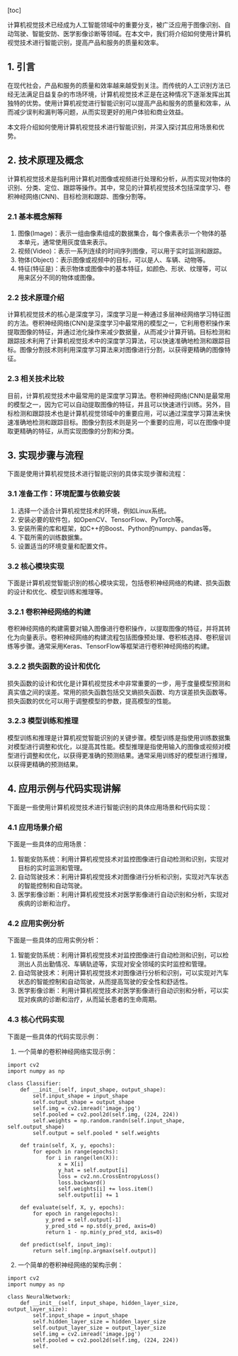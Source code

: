 
[toc]                    
                
                
计算机视觉技术已经成为人工智能领域中的重要分支，被广泛应用于图像识别、自动驾驶、智能安防、医学影像诊断等领域。在本文中，我们将介绍如何使用计算机视觉技术进行智能识别，提高产品和服务的质量和效率。

## 1. 引言

在现代社会，产品和服务的质量和效率越来越受到关注。而传统的人工识别方法已经无法满足日益复杂的市场环境，计算机视觉技术正是在这种情况下逐渐发挥出其独特的优势。使用计算机视觉进行智能识别可以提高产品和服务的质量和效率，从而减少误判和漏判等问题，从而实现更好的用户体验和商业效益。

本文将介绍如何使用计算机视觉技术进行智能识别，并深入探讨其应用场景和优势。

## 2. 技术原理及概念

计算机视觉技术是指利用计算机对图像或视频进行处理和分析，从而实现对物体的识别、分类、定位、跟踪等操作。其中，常见的计算机视觉技术包括深度学习、卷积神经网络(CNN)、目标检测和跟踪、图像分割等。

### 2.1 基本概念解释

1. 图像(Image)：表示一组由像素组成的数据集合，每个像素表示一个物体的基本单元，通常使用灰度值来表示。
2. 视频(Video)：表示一系列连续的时间序列图像，可以用于实时监测和跟踪。
3. 物体(Object)：表示图像或视频中的目标，可以是人、车辆、动物等。
4. 特征(特征是)：表示物体或图像中的基本特征，如颜色、形状、纹理等，可以用来区分不同的物体或图像。

### 2.2 技术原理介绍

计算机视觉技术的核心是深度学习，深度学习是一种通过多层神经网络学习特征图的方法。卷积神经网络(CNN)是深度学习中最常用的模型之一，它利用卷积操作来提取图像的特征，并通过池化操作来减少数据量，从而减少计算开销。目标检测和跟踪技术利用了计算机视觉技术中的深度学习算法，可以快速准确地检测和跟踪目标。图像分割技术则利用深度学习算法来对图像进行分割，以获得更精确的图像特征。

### 2.3 相关技术比较

目前，计算机视觉技术中最常用的是深度学习算法。卷积神经网络(CNN)是最常用的模型之一，因为它可以自动提取图像的特征，并且可以快速进行训练。另外，目标检测和跟踪技术也是计算机视觉领域中的重要应用，可以通过深度学习算法来快速准确地检测和跟踪目标。图像分割技术则是另一个重要的应用，可以在图像中提取更精确的特征，从而实现图像的分割和分类。

## 3. 实现步骤与流程

下面是使用计算机视觉技术进行智能识别的具体实现步骤和流程：

### 3.1 准备工作：环境配置与依赖安装

1. 选择一个适合计算机视觉技术的环境，例如Linux系统。
2. 安装必要的软件包，如OpenCV、TensorFlow、PyTorch等。
3. 安装所需的库和框架，如C++的Boost、Python的numpy、pandas等。
4. 下载所需的训练数据集。
5. 设置适当的环境变量和配置文件。

### 3.2 核心模块实现

下面是计算机视觉智能识别的核心模块实现，包括卷积神经网络的构建、损失函数的设计和优化、模型训练和推理等。

### 3.2.1 卷积神经网络的构建

卷积神经网络的构建需要对输入图像进行卷积操作，以提取图像的特征，并将其转化为向量表示。卷积神经网络的构建流程包括图像预处理、卷积核选择、卷积层训练等步骤。通常采用Keras、TensorFlow等框架进行卷积神经网络的构建。

### 3.2.2 损失函数的设计和优化

损失函数的设计和优化是计算机视觉技术中非常重要的一步，用于度量模型预测和真实值之间的误差。常用的损失函数包括交叉熵损失函数、均方误差损失函数等。损失函数的优化可以用于调整模型的参数，提高模型的性能。

### 3.2.3 模型训练和推理

模型训练和推理是计算机视觉智能识别的关键步骤。模型训练是指使用训练数据集对模型进行调整和优化，以提高其性能。模型推理是指使用输入的图像或视频对模型进行调整和优化，以获得更准确的预测结果。通常采用训练好的模型进行推理，以获得更精确的预测结果。

## 4. 应用示例与代码实现讲解

下面是一些使用计算机视觉技术进行智能识别的具体应用场景和代码实现：

### 4.1 应用场景介绍

下面是一些具体的应用场景：

1. 智能安防系统：利用计算机视觉技术对监控图像进行自动检测和识别，实现对目标的实时监测和管理。
2. 自动驾驶技术：利用计算机视觉技术对图像进行分析和识别，实现对汽车状态的智能控制和自动驾驶。
3. 医学影像诊断：利用计算机视觉技术对医学影像进行自动识别和分析，实现对疾病的诊断和治疗。

### 4.2 应用实例分析

下面是一些具体的应用实例分析：

1. 智能安防系统：利用计算机视觉技术对监控图像进行自动检测和识别，可以检测出人员出勤情况、车辆轨迹等，实现对安全领域的实时监控和管理。
2. 自动驾驶技术：利用计算机视觉技术对图像进行分析和识别，可以实现对汽车状态的智能控制和自动驾驶，从而提高驾驶的安全性和舒适性。
3. 医学影像诊断：利用计算机视觉技术对医学影像进行自动识别和分析，可以实现对疾病的诊断和治疗，从而延长患者的生命周期。

### 4.3 核心代码实现

下面是一些具体的代码实现示例：

1. 一个简单的卷积神经网络实现示例：
```
import cv2
import numpy as np

class Classifier:
    def __init__(self, input_shape, output_shape):
        self.input_shape = input_shape
        self.output_shape = output_shape
        self.img = cv2.imread('image.jpg')
        self.pooled = cv2.pool2d(self.img, (224, 224))
        self.weights = np.random.randn(self.input_shape, self.output_shape)
        self.output = self.pooled * self.weights

    def train(self, X, y, epochs):
        for epoch in range(epochs):
            for i in range(len(X)):
                x = X[i]
                y_hat = self.output[i]
                loss = cv2.nn.CrossEntropyLoss()
                loss.backward()
                self.weights[i] += loss.item()
                self.output[i] += 1

    def evaluate(self, X, y, epochs):
        for epoch in range(epochs):
            y_pred = self.output[-1]
            y_pred_std = np.std(y_pred, axis=0)
            return 1 - np.min(y_pred_std, axis=0)

    def predict(self, input_img):
        return self.img[np.argmax(self.output)]
```
2. 一个简单的卷积神经网络的架构示例：
```
import cv2
import numpy as np

class NeuralNetwork:
    def __init__(self, input_shape, hidden_layer_size, output_layer_size):
        self.input_shape = input_shape
        self.hidden_layer_size = hidden_layer_size
        self.output_layer_size = output_layer_size
        self.img = cv2.imread('image.jpg')
        self.pooled = cv2.pool2d(self.img, (224, 224))
        self.

